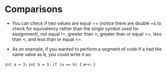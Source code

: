 # Comparisons

- You can check if two values are equal == (notice there are double =s to check for equivalency rather than the single symbol used for assignment), not equal !=, greater than >, greater than or equal >=, less than <, and less than or equal <=.

- As an example, if you wanted to perform a segment of code if a had the same value as b, you could write it as:

`int a = 3;`
`int b = 3;`
`if (a == b) {`
`a++;`
`}`

